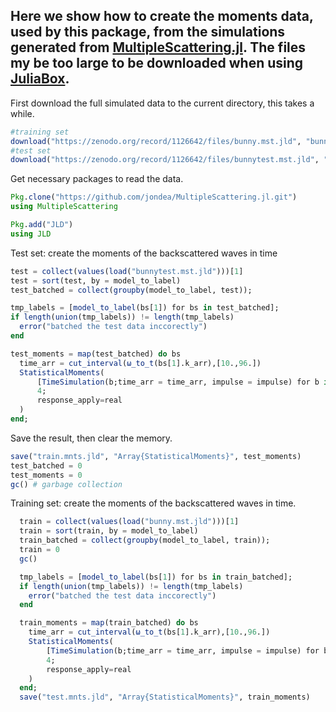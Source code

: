 
## Here we show how to create the moments data, used by this package, from the simulations generated from [MultipleScattering.jl](https://github.com/jondea/MultipleScattering.jl). The files my be too large to be downloaded when using [JuliaBox](https://www.juliabox.com/).

First download the full simulated data to the current directory, this takes a while.
```julia
#training set
download("https://zenodo.org/record/1126642/files/bunny.mst.jld", "bunny.mst.jld")
#test set
download("https://zenodo.org/record/1126642/files/bunnytest.mst.jld", "bunnytest.mst.jld")
```
Get necessary packages to read the data.
```julia
Pkg.clone("https://github.com/jondea/MultipleScattering.jl.git")
using MultipleScattering

Pkg.add("JLD")
using JLD
```

Test set: create the moments of the backscattered waves in time
```julia
test = collect(values(load("bunnytest.mst.jld")))[1]
test = sort(test, by = model_to_label)
test_batched = collect(groupby(model_to_label, test));

tmp_labels = [model_to_label(bs[1]) for bs in test_batched];
if length(union(tmp_labels)) != length(tmp_labels)
  error("batched the test data inccorectly")
end

test_moments = map(test_batched) do bs
  time_arr = cut_interval(ω_to_t(bs[1].k_arr),[10.,96.])
  StatisticalMoments(
      [TimeSimulation(b;time_arr = time_arr, impulse = impulse) for b in bs],
      4;
      response_apply=real
  )
end;
```
Save the result, then clear the memory.
```julia
save("train.mnts.jld", "Array{StatisticalMoments}", test_moments)
test_batched = 0
test_moments = 0
gc() # garbage collection
```

Training set: create the moments of the backscattered waves in time.
```julia
  train = collect(values(load("bunny.mst.jld")))[1]
  train = sort(train, by = model_to_label)
  train_batched = collect(groupby(model_to_label, train));
  train = 0
  gc()

  tmp_labels = [model_to_label(bs[1]) for bs in train_batched];
  if length(union(tmp_labels)) != length(tmp_labels)
    error("batched the test data inccorectly")
  end

  train_moments = map(train_batched) do bs
    time_arr = cut_interval(ω_to_t(bs[1].k_arr),[10.,96.])
    StatisticalMoments(
        [TimeSimulation(b;time_arr = time_arr, impulse = impulse) for b in bs],
        4;
        response_apply=real
    )
  end;
  save("test.mnts.jld", "Array{StatisticalMoments}", train_moments)
  ```
